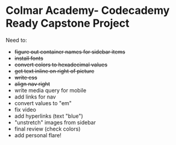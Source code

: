 # Colmar Academy- Codecademy Ready Capstone Project

Need to:
- <s> figure out container names for sidebar items</s>
- <s>install fonts</s>
- <s>convert colors to hexadecimal values</s>
- <s>get text inline on right of picture</s>
- <s>write css</s>
- <s>align nav right</s>
- write media query for mobile
- add links for nav
- convert values to "em"
- fix video
- add hyperlinks (text "blue")
- "unstretch" images from sidebar
- final review (check colors)
- add personal flare!
